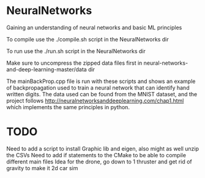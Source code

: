 # NeuralNetworks
Gaining an understanding of neural networks and basic ML principles


To compile use the ./compile.sh script in the NeuralNetworks dir

To run use the ./run.sh script in the NeuralNetworks dir

Make sure to uncompress the zipped data files first
in neural-networks-and-deep-learning-master/data dir

The mainBackProp.cpp file is run with these scripts and shows an example
of backpropagation used to train a neural network that can identify hand written
digits. The data used can be found from the MNIST dataset, and the project follows
http://neuralnetworksanddeeplearning.com/chap1.html which implements the same
principles in python.


# TODO
Need to add a script to install Graphic lib and eigen, also might as well unzip the CSVs
Need to add if statements to the CMake to be able to compile different main files
Idea for the drone, go down to 1 thruster and  get rid of gravity to make it 2d car sim